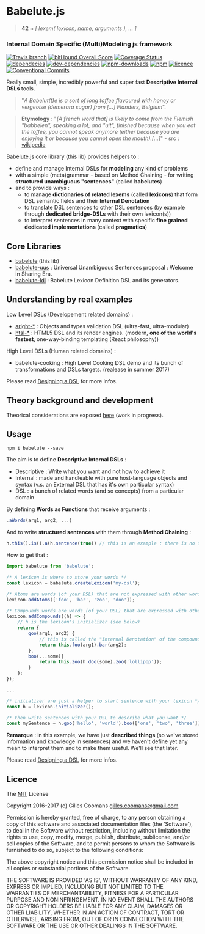 # Babelute.js

> __42__ &asymp; _[ lexem( lexicon, name, arguments ), ... ]_

### Internal Domain Specific (Multi)Modeling js framework

[![Travis branch](https://img.shields.io/travis/nomocas/babelute/master.svg)](https://travis-ci.org/nomocas/babelute)
[![bitHound Overall Score](https://www.bithound.io/github/nomocas/babelute/badges/score.svg)](https://www.bithound.io/github/nomocas/babelute)
[![Coverage Status](https://coveralls.io/repos/github/nomocas/babelute/badge.svg?branch=master)](https://coveralls.io/github/nomocas/babelute?branch=master)
[![dependecies](https://david-dm.org/nomocas/babelute.svg)](https://david-dm.org/)
[![dev-dependencies](https://img.shields.io/david/dev/nomocas/babelute.svg)](https://david-dm.org/)
[![npm-downloads](https://img.shields.io/npm/dm/babelute.svg)](https://npm-stat.com/charts.html?package=babelute)
[![npm](https://img.shields.io/npm/v/babelute.svg)](https://www.npmjs.com/package/babelute)
[![licence](https://img.shields.io/npm/l/babelute.svg)](https://spdx.org/licenses/MIT)
[![Conventional Commits](https://img.shields.io/badge/Conventional%20Commits-1.0.0-yellow.svg)](https://conventionalcommits.org)

Really small, simple, incredibly powerful and super fast __Descriptive Internal DSLs__ tools.


> "_A Babelut(t)e is a sort of long toffee flavoured with honey or vergeoise (demerara sugar) from [...] Flanders, Belgium_".

> __Etymology__ : "_[A french word that] is likely to come from the Flemish "babbelen", speaking a lot, and "uit", finished because when you eat the toffee, you cannot speak anymore (either because you are enjoying it or because you cannot open the mouth).[...]_" - src : [wikipedia](https://en.wikipedia.org/wiki/Babelutte)

Babelute.js core library (this lib) provides helpers to :
- define and manage Internal DSLs for __modeling__ any kind of problems
- with a simple (meta)grammar - based on Method Chaining - for writing __structured unambiguous "sentences"__ (called __babelutes__)
- and to provide ways :
	- to manage __dictionaries of related lexems__ (called __lexicons__) that form DSL semantic fields and their __Internal Denotation__
	- to translate DSL sentences to other DSL sentences (by example through __dedicated bridge-DSLs__ with their own lexicon(s))
	- to interpret sentences in many context with specific __fine grained dedicated implementations__ (called __pragmatics__)


## Core Libraries

- [babelute](https://github.com/nomocas/babelute) (this lib)
- [babelute-uus](https://github.com/nomocas/babelute-uus) : Universal Unambiguous Sentences proposal : Welcome in Sharing Era.
- [babelute-ldl](https://github.com/nomocas/babelute-ldl) : Babelute Lexicon Definition DSL and its generators.

## Understanding by real examples

Low Level DSLs (Developement related domains) :
- [aright-*](https://github.com/nomocas/aright-lexicon) : Objects and types validation DSL (ultra-fast, ultra-modular)
- [htsl-*](https://github.com/nomocas/htsl-lexicon) : HTML5 DSL and its render engines. (modern, __one of the world's fastest__, one-way-binding templating (React philosophy))

High Level DSLs (Human related domains) :
- babelute-cooking : High Level Cooking DSL demo and its bunch of transformations and DSLs targets. (realease in summer 2017)

Please read [Designing a DSL](https://github.com/nomocas/babelute/blob/master/manual/designing-dsl.md) for more infos.

## Theory background and development

Theorical considerations are exposed [here](https://github.com/nomocas/babelute/blob/master/manual/theory.md) (work in progress).

## Usage

```
npm i babelute --save
```

The aim is to define __Descriptive Internal DSLs__ :

- Descriptive : Write what you want and not how to achieve it
- Internal : made and handleable with pure host-language objects and syntax (v.s. an External DSL that has it's own particular syntax)
- DSL : a bunch of related words (and so concepts) from a particular domain

By defining __Words as Functions__ that receive arguments :

```javascript
.aWords(arg1, arg2, ...)
```

And to write __structured sentences__ with them through __Method Chaining__ :

```javascript
h.this().is().a(h.sentence(true)) // this is an example : there is no such DSL... ;)
```

How to get that :
```javascript
import babelute from 'babelute';

/* A lexicon is where to store your words */
const lexicon = babelute.createLexicon('my-dsl');

/* Atoms are words (of your DSL) that are not expressed with other words from the same lexicon */
lexicon.addAtoms(['foo', 'bar', 'zoo', 'doo']);

/* Compounds words are words (of your DSL) that are expressed with other words from the same lexicon */
lexicon.addCompounds((h) => {
	// h is the lexicon's initializer (see below)
	return {
		goo(arg1, arg2) {
			// this is called the "Internal Denotation" of the compound lexem (here 'goo')
			return this.foo(arg1).bar(arg2);
		},
		boo(...some){
			return this.zoo(h.doo(some).zoo('lollipop'));
		}
	};
});

...

/* initializer are just a helper to start sentence with your lexicon */
const h = lexicon.initializer();

/* then write sentences with your DSL to describe what you want */
const mySentence = h.goo('hello', 'world').boo(['one', 'two', 'three']);
```

__Remarque__ : in this example, we have just __described things__ (so we've stored information and knowledge in sentences) and we haven't define yet any mean to interpret them and to make them useful. We'll see that later.

Please read [Designing a DSL](https://github.com/nomocas/babelute/blob/master/manual/designing-dsl.md) for more infos.

## Licence

The [MIT](http://opensource.org/licenses/MIT) License

Copyright 2016-2017 (c) Gilles Coomans <gilles.coomans@gmail.com>

Permission is hereby granted, free of charge, to any person obtaining a copy of this software and associated documentation files (the 'Software'), to deal in the Software without restriction, including without limitation the rights to use, copy, modify, merge, publish, distribute, sublicense, and/or sell copies of the Software, and to permit persons to whom the Software is furnished to do so, subject to the following conditions:

The above copyright notice and this permission notice shall be included in all copies or substantial portions of the Software.

THE SOFTWARE IS PROVIDED 'AS IS', WITHOUT WARRANTY OF ANY KIND, EXPRESS OR IMPLIED, INCLUDING BUT NOT LIMITED TO THE WARRANTIES OF MERCHANTABILITY, FITNESS FOR A PARTICULAR PURPOSE AND NONINFRINGEMENT. IN NO EVENT SHALL THE AUTHORS OR COPYRIGHT HOLDERS BE LIABLE FOR ANY CLAIM, DAMAGES OR OTHER LIABILITY, WHETHER IN AN ACTION OF CONTRACT, TORT OR OTHERWISE, ARISING FROM, OUT OF OR IN CONNECTION WITH THE SOFTWARE OR THE USE OR OTHER DEALINGS IN THE SOFTWARE.
